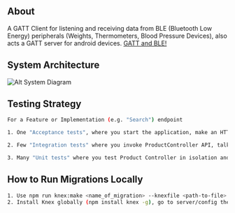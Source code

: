 ## About

A GATT Client for listening and receiving data from BLE (Bluetooth Low Energy) peripherals (Weights, Thermometers, Blood Pressure Devices), also acts a GATT server for android devices.
[GATT and BLE!](https://learn.adafruit.com/introduction-to-bluetooth-low-energy/gatt)
## System Architecture

![Alt System Diagram](https://wellnessimagesdevelopment.s3.amazonaws.com/wellness-image/system_arch-v1.png)

## Testing Strategy

```sh
For a Feature or Implementation (e.g. "Search") endpoint

1. One "Acceptance tests", where you start the application, make an HTTP request to search for a given product name, and verify that expected products were returned. This verifies that all parts of the application are correctly wired together.

2. Few "Integration tests" where you invoke ProductController API, talk to a real database, and verify that the queries built by the controller work as expected by the database server.

3. Many "Unit tests" where you test Product Controller in isolation and verify that the controller handles all different situations, including error paths and edge cases.
```


## How to Run Migrations Locally

```sh
1. Use npm run knex:make <name_of_migration> --knexfile <path-to-file>
2. Install Knex globally (npm install knex -g), go to server/config then run knex:make <name_of_migration>

```
